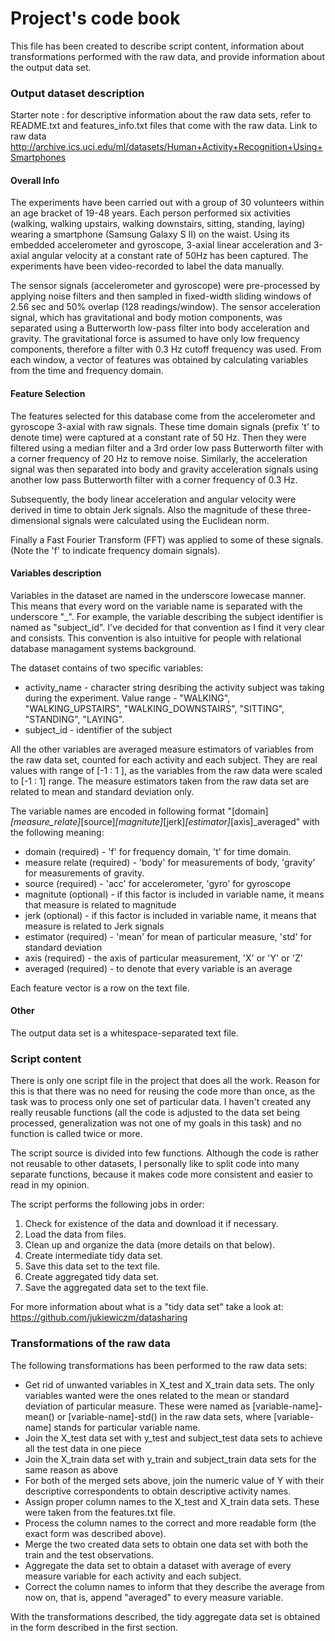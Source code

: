 Project's code book
===========

This file has been created to describe script content, information about transformations performed with the raw data,
and provide information about the output data set.

### Output dataset description

Starter note : for descriptive information about the raw data sets, refer to README.txt and features_info.txt
files that come with the raw data. 
Link to raw data http://archive.ics.uci.edu/ml/datasets/Human+Activity+Recognition+Using+Smartphones

#### Overall Info

The experiments have been carried out with a group of 30 volunteers within an age bracket of 19-48 years. Each person performed six activities 
(walking, walking upstairs, walking downstairs, sitting, standing, laying) wearing a smartphone (Samsung Galaxy S II) on the waist. Using its 
embedded accelerometer and gyroscope, 3-axial linear acceleration and 3-axial angular velocity at a constant rate of 50Hz has been captured. The 
experiments have been video-recorded to label the data manually.

The sensor signals (accelerometer and gyroscope) were pre-processed by applying noise filters and then sampled in fixed-width sliding windows 
of 2.56 sec and 50% overlap (128 readings/window). The sensor acceleration signal, which has gravitational and body motion components, was separated 
using a Butterworth low-pass filter into body acceleration and gravity. The gravitational force is assumed to have only low frequency components, 
therefore a filter with 0.3 Hz cutoff frequency was used. From each window, a vector of features was obtained by calculating variables from the time 
and frequency domain.

#### Feature Selection 

The features selected for this database come from the accelerometer and gyroscope 3-axial with raw signals. 
These time domain signals (prefix 't' to denote time) were captured at a constant rate of 50 Hz. Then they were filtered using a median 
filter and a 3rd order low pass Butterworth filter with a corner frequency of 20 Hz to remove noise. Similarly, the acceleration signal 
was then separated into body and gravity acceleration signals using another low pass Butterworth filter 
with a corner frequency of 0.3 Hz. 

Subsequently, the body linear acceleration and angular velocity were derived in time to obtain Jerk signals. 
Also the magnitude of these three-dimensional signals were calculated using the Euclidean norm. 

Finally a Fast Fourier Transform (FFT) was applied to some of these signals. 
(Note the 'f' to indicate frequency domain signals). 

#### Variables description

Variables in the dataset are named in the underscore lowecase manner.
This means that every word on the variable name is separated with the underscore "_".
For example, the variable describing the subject identifier is named as "subject_id".
I've decided for that convention as I find it very clear and consists. This convention is
also intuitive for people with relational database managament systems background.

The dataset contains of two specific variables:
* activity_name - character string desribing the activity subject was taking during the experiment.
Value range - "WALKING", "WALKING_UPSTAIRS", "WALKING_DOWNSTAIRS", "SITTING", "STANDING", "LAYING".
* subject_id - identifier of the subject

All the other variables are averaged measure estimators of variables from the raw data set, counted for 
each activity and each subject. They are real values with range of [-1 : 1 ], as the variables from
the raw data were scaled to [-1 : 1] range.
The measure estimators taken from the raw data set are related to mean and standard deviation only.

The variable names are encoded in following format
"[domain]_[measure_relate]_[source]_[magnitute]_[jerk]_[estimator]_[axis]_averaged"
with the following meaning:
* domain (required) - 'f' for frequency domain, 't' for time domain.
* measure relate (required) - 'body' for measurements of body, 'gravity' for measurements of gravity.
* source (required) - 'acc' for accelerometer, 'gyro' for gyroscope
* magnitute (optional) - if this factor is included in variable name, it means that measure is related to magnitude
* jerk (optional) - if this factor is included in variable name, it means that measure is related to Jerk signals
* estimator (required) - 'mean' for mean of particular measure, 'std' for standard deviation
* axis (required) - the axis of particular measurement, 'X' or 'Y' or 'Z'
* averaged (required) - to denote that every variable is an average

Each feature vector is a row on the text file.

#### Other

The output data set is a whitespace-separated text file.

### Script content

There is only one script file in the project that does all the work. Reason for this is that there 
was no need for reusing the code more than once, as the task was to process only one set of
particular data. I haven't created any really reusable functions (all the code is adjusted to the
data set being processed, generalization was not one of my goals in this task) and no function is called
twice or more.

The script source is divided into few functions. Although the code is rather not reusable to other
datasets, I personally like to split code into many separate functions, because it makes code more
consistent and easier to read in my opinion.

The script performs the following jobs in order:
1. Check for existence of the data and download it if necessary.
2. Load the data from files.
3. Clean up and organize the data (more details on that below).
4. Create intermediate tidy data set.
5. Save this data set to the text file.
6. Create aggregated tidy data set.
7. Save the aggregated data set to the text file.

For more information about what is a "tidy data set" take a look at:
https://github.com/jukiewiczm/datasharing

### Transformations of the raw data

The following transformations has been performed to the raw data sets:
* Get rid of unwanted variables in X_test and X_train data sets. The only variables wanted were the ones
related to the mean or standard deviation of particular measure. These were named as [variable-name]-mean()
or [variable-name]-std() in the raw data sets, where [variable-name] stands for particular variable name.
* Join the X_test data set with y_test and subject_test data sets to achieve all the test data in one piece
* Join the X_train data set with y_train and subject_train data sets for the same reason as above
* For both of the merged sets above, join the numeric value of Y with their descriptive correspondents
to obtain descriptive activity names.
* Assign proper column names to the X_test and X_train data sets. These were taken from the features.txt file.
* Process the column names to the correct and more readable form (the exact form was described above).
* Merge the two created data sets to obtain one data set with both the train and the test observations.
* Aggregate the data set to obtain a dataset with average of every measure variable for each activity and each subject.
* Correct the column names to inform that they describe the average from now on, that is, append "averaged" to every
measure variable.

With the transformations described, the tidy aggregate data set is obtained in the form described in the first section.
